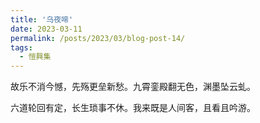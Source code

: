 ```yaml
---
title: '乌夜啼'
date: 2023-03-11
permalink: /posts/2023/03/blog-post-14/
tags:
  - 愷興集
---
```


故乐不消今憾，先殇更垒新愁。九霄銮殿翻无色，渊墨坠云虬。

六道轮回有定，长生琐事不休。我来既是人间客，且看且吟游。